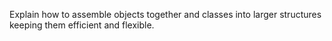 Explain how to assemble objects together and classes into larger structures
keeping them efficient and flexible.